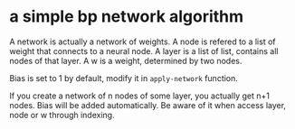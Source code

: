 # a simple bp network algorithm
A network is actually a network of weights.
A node is refered to a list of weight that connects to a neural node.
A layer is a list of list, contains all nodes of that layer.
A w is a weight, determined by two nodes.

Bias is set to 1 by default, modify it in `apply-network` function.

If you create a network of n nodes of some layer, you actually get n+1 nodes.
Bias will be added automatically.
Be aware of it when access layer, node or w through indexing.
